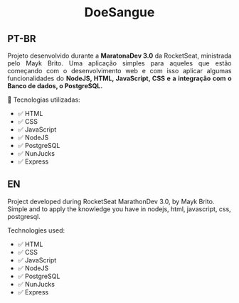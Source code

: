 <h1 align="center"> DoeSangue </h1>

PT-BR
-
<p align="justify"> Projeto desenvolvido durante a <strong>MaratonaDev 3.0</strong> da RocketSeat, ministrada pelo Mayk Brito. Uma aplicação simples para aqueles que estão começando com o desenvolvimento web e com isso aplicar algumas funcionalidades do <strong>NodeJS, HTML, JavaScript, CSS e a integração com o Banco de dados, o PostgreSQL.</strong> </p>

:rocket: Tecnologias utilizadas:

* :white_check_mark: HTML
* :white_check_mark: CSS
* :white_check_mark: JavaScript
* :white_check_mark: NodeJS
* :white_check_mark: PostgreSQL
* :white_check_mark: NunJucks
* :white_check_mark: Express


EN
-

Project developed during RocketSeat MarathonDev 3.0, by Mayk Brito.
Simple and to apply the knowledge you have in nodejs, html, javascript, css, postgresql.

Technologies used:

* :white_check_mark: HTML
* :white_check_mark: CSS
* :white_check_mark: JavaScript
* :white_check_mark: NodeJS
* :white_check_mark: PostgreSQL
* :white_check_mark: NunJucks
* :white_check_mark: Express
